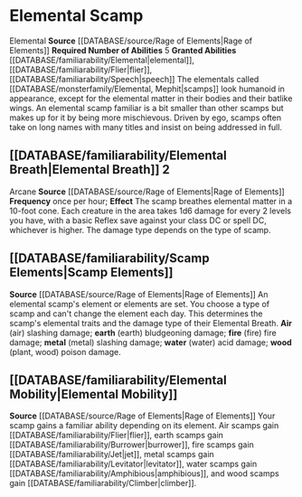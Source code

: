 ﻿---
id: '28'
name: Elemental Scamp
rus_type_level: null
source: '[[DATABASE/source/Rage of Elements|Rage of Elements]]'
trait: null

---
# Elemental Scamp

<span class="item-trait">Elemental</span>
**Source** [[DATABASE/source/Rage of Elements|Rage of Elements]]
**Required Number of Abilities** 5
**Granted Abilities** [[DATABASE/familiarability/Elemental|elemental]], [[DATABASE/familiarability/Flier|flier]], [[DATABASE/familiarability/Speech|speech]]
The elementals called [[DATABASE/monsterfamily/Elemental, Mephit|scamps]] look humanoid in appearance, except for the elemental matter in their bodies and their batlike wings. An elemental scamp familiar is a bit smaller than other scamps but makes up for it by being more mischievous. Driven by ego, scamps often take on long names with many titles and insist on being addressed in full.

## [[DATABASE/familiarability/Elemental Breath|Elemental Breath]] <span class="action-icon">2</span>

<span class="item-trait">Arcane</span>
**Source** [[DATABASE/source/Rage of Elements|Rage of Elements]]
**Frequency** once per hour; **Effect** The scamp breathes elemental matter in a 10-foot cone. Each creature in the area takes 1d6 damage for every 2 levels you have, with a basic Reflex save against your class DC or spell DC, whichever is higher. The damage type depends on the type of scamp.

## [[DATABASE/familiarability/Scamp Elements|Scamp Elements]]

**Source** [[DATABASE/source/Rage of Elements|Rage of Elements]]
An elemental scamp's element or elements are set. You choose a type of scamp and can't change the element each day. This determines the scamp's elemental traits and the damage type of their Elemental Breath. **Air** (air) slashing damage; **earth** (earth) bludgeoning damage; **fire** (fire) fire damage; **metal** (metal) slashing damage; **water** (water) acid damage; **wood** (plant, wood) poison damage.

## [[DATABASE/familiarability/Elemental Mobility|Elemental Mobility]]

**Source** [[DATABASE/source/Rage of Elements|Rage of Elements]]
Your scamp gains a familiar ability depending on its element. Air scamps gain [[DATABASE/familiarability/Flier|flier]], earth scamps gain [[DATABASE/familiarability/Burrower|burrower]], fire scamps gain [[DATABASE/familiarability/Jet|jet]], metal scamps gain [[DATABASE/familiarability/Levitator|levitator]], water scamps gain [[DATABASE/familiarability/Amphibious|amphibious]], and wood scamps gain [[DATABASE/familiarability/Climber|climber]].